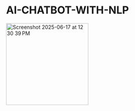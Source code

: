 # AI-CHATBOT-WITH-NLP

<img width="224" alt="Screenshot 2025-06-17 at 12 30 39 PM" src="https://github.com/user-attachments/assets/6876abd4-0092-4f70-9a30-cf1973ceba21" />
